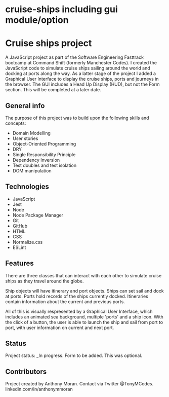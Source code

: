 # cruise-ships including gui module/option

# Cruise ships project

A JavaScript project as part of the Software Engineering Fasttrack bootcamp at Command Shift (formerly Manchester Codes). I created the JavaScript code to simulate cruise ships sailing around the world and docking at ports along the way. As a latter stage of the project I added a Graphical User Interface to display the cruise ships, ports and journeys in the browser. The GUI includes a Head Up Display (HUD), but not the Form section. This will be completed at a later date.

## General info

The purpose of this project was to build upon the following skills and concepts:

* Domain Modelling
* User stories
* Object-Oriented Programming
* DRY
* Single Responsibility Principle
* Dependency Inversion
* Test doubles and test isolation
* DOM manipulation

## Technologies

* JavaScript
* Jest
* Node
* Node Package Manager
* Git
* GitHub
* HTML
* CSS
* Normalize.css
* ESLint

## Features

There are three classes that can interact with each other to simulate cruise ships as they travel around the globe.

Ship objects will have itinerary and port objects. Ships can set sail and dock at ports. Ports hold records of the ships currently docked. Itineraries contain information about the current and previous ports.

All of this is visually respresented by a Graphical User Interface, which includes an animated sea background, multiple 'ports' and a ship icon. With the click of a button, the user is able to launch the ship and sail from port to port, with user information on current and next port.

## Status

Project status: _In progress. Form to be added. This was optional.

## Contributors

Project created by Anthony Moran. Contact via Twitter @TonyMCodes. linkedin.com/in/anthonymmoran
